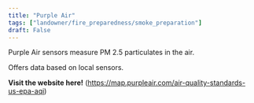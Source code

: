 ```yaml
---
title: "Purple Air"
tags: ["landowner/fire_preparedness/smoke_preparation"]
draft: False
---
```


Purple Air sensors measure PM 2.5 particulates in the air. 

Offers data based on local sensors.

**Visit the website here!** (https://map.purpleair.com/air-quality-standards-us-epa-aqi)

